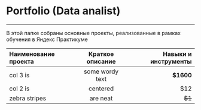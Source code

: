 # Portfolio (Data analist)
____________________________________
В этой папке собраны основные проекты, реализованные в рамках обучения в Яндекс Практикуме

| Наименование проекта  | Краткое описание| Навыки и инструменты |
|:--------------------- |:---------------:| --------------------:|
| col 3 is              | some wordy text |     **$1600**        |
| col 2 is              | centered        |         $12          |
| zebra stripes         | are neat        |        ~~$1~~        |
